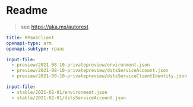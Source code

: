 # Readme

> see https://aka.ms/autorest

```yaml
title: RPaaSClient
openapi-type: arm
openapi-subtype: rpaas
```

```yaml $(tag) == '2021-08-10-privatepreview'
input-file: 
  - preview/2021-08-10-privatepreview/environment.json
  - preview/2021-08-10-privatepreview/dstsServiceAccount.json
  - preview/2021-08-10-privatepreview/dstsServiceClientIdentity.json
```

```yaml $(tag) == '2021-02-01'
input-file: 
  - stable/2021-02-01/environment.json
  - stable/2021-02-01/dstsServiceAccount.json
```
